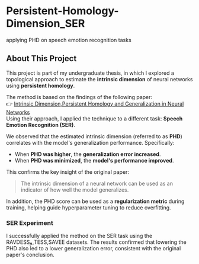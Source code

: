 # Persistent-Homology-Dimension_SER
applying PHD on speech emotion recognition tasks
##  About This Project

This project is part of my undergraduate thesis, in which I explored a topological approach to estimate the **intrinsic dimension** of neural networks using **persistent homology**.

The method is based on the findings of the following paper:  
👉 [Intrinsic Dimension,Persistent Homology and Generalization in Neural Networks
]([https://arxiv.org/abs/2111.13171])  
Using their approach, I applied the technique to a different task: **Speech Emotion Recognition (SER)**.

We observed that the estimated intrinsic dimension (referred to as **PHD**) correlates with the model's generalization performance. Specifically:

- When **PHD was higher**, the **generalization error increased**.
- When **PHD was minimized**, the **model's performance improved**.

This confirms the key insight of the original paper:  
> The intrinsic dimension of a neural network can be used as an indicator of how well the model generalizes.

In addition, the PHD score can be used as a **regularization metric** during training, helping guide hyperparameter tuning to reduce overfitting.

###  SER Experiment

I successfully applied the method on the SER task using the RAVDESSو,TESS,SAVEE datasets. The results confirmed that lowering the PHD also led to a lower generalization error, consistent with the original paper's conclusion.
